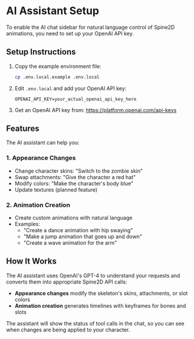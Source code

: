 # AI Assistant Setup

To enable the AI chat sidebar for natural language control of Spine2D animations, you need to set up your OpenAI API key.

## Setup Instructions

1. Copy the example environment file:
   ```bash
   cp .env.local.example .env.local
   ```

2. Edit `.env.local` and add your OpenAI API key:
   ```
   OPENAI_API_KEY=your_actual_openai_api_key_here
   ```

3. Get an OpenAI API key from: https://platform.openai.com/api-keys

## Features

The AI assistant can help you:

### 1. Appearance Changes
- Change character skins: "Switch to the zombie skin"
- Swap attachments: "Give the character a red hat"
- Modify colors: "Make the character's body blue"
- Update textures (planned feature)

### 2. Animation Creation
- Create custom animations with natural language
- Examples:
  - "Create a dance animation with hip swaying"
  - "Make a jump animation that goes up and down"
  - "Create a wave animation for the arm"

## How It Works

The AI assistant uses OpenAI's GPT-4 to understand your requests and converts them into appropriate Spine2D API calls:

- **Appearance changes** modify the skeleton's skins, attachments, or slot colors
- **Animation creation** generates timelines with keyframes for bones and slots

The assistant will show the status of tool calls in the chat, so you can see when changes are being applied to your character.